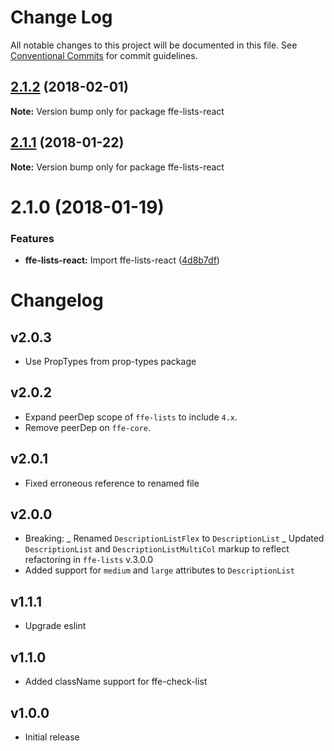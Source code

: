# Change Log

All notable changes to this project will be documented in this file.
See [Conventional Commits](https://conventionalcommits.org) for commit guidelines.

   <a name="2.1.2"></a>
## [2.1.2](***REMOVED***) (2018-02-01)




**Note:** Version bump only for package ffe-lists-react

   <a name="2.1.1"></a>
## [2.1.1](***REMOVED***) (2018-01-22)




**Note:** Version bump only for package ffe-lists-react

 <a name="2.1.0"></a>

# 2.1.0 (2018-01-19)

### Features

* **ffe-lists-react:** Import ffe-lists-react ([4d8b7df](***REMOVED***))


# Changelog

## v2.0.3

* Use PropTypes from prop-types package

## v2.0.2

* Expand peerDep scope of `ffe-lists` to include `4.x`.
* Remove peerDep on `ffe-core`.

## v2.0.1

* Fixed erroneous reference to renamed file

## v2.0.0

* Breaking:
_ Renamed `DescriptionListFlex` to `DescriptionList`
_ Updated `DescriptionList` and `DescriptionListMultiCol` markup to reflect refactoring in `ffe-lists` v.3.0.0
* Added support for `medium` and `large` attributes to `DescriptionList`

## v1.1.1

* Upgrade eslint

## v1.1.0

* Added className support for ffe-check-list

## v1.0.0

* Initial release
